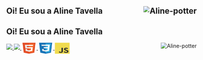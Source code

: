 
## Oi! Eu sou a Aline Tavella <img align="right" alt="Aline-potter" src="https://cdn.discordapp.com/attachments/795358919417397249/825430589581688872/hi.gif">
## Oi! Eu sou a Aline Tavella 
<a href="https://github.com/AlineTavella">
  <img height="180em" src="https://github-readme-stats-eight-theta.vercel.app/api?username=AlineTavella&show_icons=true&theme=dracula&include_all_commits=true&count_private=true"/>
  <img height="180em" src="https://github-readme-stats-eight-theta.vercel.app/api/top-langs/?username=AlineTavella&layout=compact&langs_count=8&theme=dracula"/>

  <img align="center" alt="Aline-HTML" height="30" width="40" src="https://raw.githubusercontent.com/devicons/devicon/master/icons/html5/html5-original.svg">
  <img align="center" alt="Aline-CSS" height="30" width="40" src="https://raw.githubusercontent.com/devicons/devicon/master/icons/css3/css3-original.svg">
  <img align="center" alt="Aline-JS" height="30" width="40" src="https://github.com/devicons/devicon/blob/master/icons/javascript/javascript-original.svg">
  <img align="right" alt="Aline-potter" src="https://cdn.discordapp.com/attachments/795358919417397249/825430589581688872/hi.gif">
</div>

  ##
